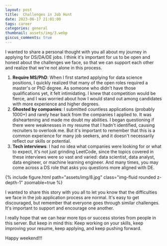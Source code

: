 ```yaml
---
layout: post
title:  Challenges in Job Hunt
date: 2023-06-17 21:01:00
tags: career
categories: general
thumbnail: assets/img/3.webp
giscus_comments: true
---
```

I wanted to share a personal thought with you all about my journey in applying for DS/DA/DE jobs. I think it's important for us to be open and honest about the challenges we face, so that we can support each other and realize that we're not alone in this process.

1. **Require MS/PhD**: When I first started applying for data science positions, I quickly realized that many of the open roles required a master's or PhD degree. As someone who didn't have those qualifications yet, it felt intimidating. I knew that competition would be fierce, and I was worried about how I would stand out among candidates with more experience and higher degrees. 
2. **Ghosted by companies**: I submitted countless applications (probably 1000+) and rarely hear back from the companies I applied to. It was disheartening and made me doubt my abilities. I began questioning if there were weaknesses in my resume that I hadn't identified, causing recruiters to overlook me. But it's important to remember that this is a common experience for many job seekers, and it doesn't necessarily reflect our skills or potential.
3. **Tech interviews**: I had no idea what companies were looking for or what to expect, it's not just grinding LeetCode, since the topics covered in these interviews were so vast and varied: data scientist, data analyst, data engineer, or machine learning engineer. And many times, you may come across a DS role that asks you questions more aligned with DE.

<div class="row mt-3">
    <div class="col-sm mt-3 mt-md-0">
        {% include figure.html path="assets/img/8.jpg" class="img-fluid rounded z-depth-1" zoomable=true %}
    </div>
</div>

I wanted to share this story with you all to let you know that the difficulties we face in the job application process are normal. It's easy to get discouraged, but remember that everyone goes through similar challenges. It's important to support and encourage one another. 

I really hope that we can hear more tips or success stories from people in this server. But keep in mind this: Keep working on your skills, keep improving your resume, keep applying, and keep pushing forward. 

Happy weekend!!!
